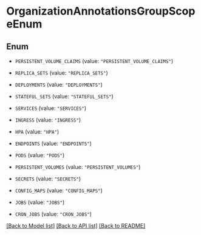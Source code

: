 # OrganizationAnnotationsGroupScopeEnum

## Enum


* `PERSISTENT_VOLUME_CLAIMS` (value: `"PERSISTENT_VOLUME_CLAIMS"`)

* `REPLICA_SETS` (value: `"REPLICA_SETS"`)

* `DEPLOYMENTS` (value: `"DEPLOYMENTS"`)

* `STATEFUL_SETS` (value: `"STATEFUL_SETS"`)

* `SERVICES` (value: `"SERVICES"`)

* `INGRESS` (value: `"INGRESS"`)

* `HPA` (value: `"HPA"`)

* `ENDPOINTS` (value: `"ENDPOINTS"`)

* `PODS` (value: `"PODS"`)

* `PERSISTENT_VOLUMES` (value: `"PERSISTENT_VOLUMES"`)

* `SECRETS` (value: `"SECRETS"`)

* `CONFIG_MAPS` (value: `"CONFIG_MAPS"`)

* `JOBS` (value: `"JOBS"`)

* `CRON_JOBS` (value: `"CRON_JOBS"`)


[[Back to Model list]](../README.md#documentation-for-models) [[Back to API list]](../README.md#documentation-for-api-endpoints) [[Back to README]](../README.md)


